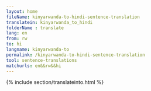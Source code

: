 ```yaml
---
layout: home
fileName: kinyarwanda-to-hindi-sentence-translation
translatein: kinyarwanda_to_hindi
folderName : translate
lang: en
from: rw
to: hi
langname: kinyarwanda-to
permalink: /kinyarwanda-to-hindi-sentence-translation
tool: sentence-translations
matchurls: en&&rw&&hi
---
```

{% include section/translateinto.html %}
